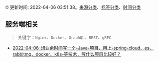 :alarm_clock: 更新时间: 2022-04-06 03:51:38。[来源分类](../README.md)、[标签分类](../TAGS.md)、[时间分类](../TIMELINE.md)

## 服务端相关


> 关键字：`Nginx`、`Docker`、`GraphQL`、`REST`、`gRPC`



- [2022-04-06-想业余时间写一个-Java-项目，用上-spring-cloud、es、rabbitmq、docker、k8s-等技术，写什么项目比较好？](https://www.v2ex.com/t/845141) 